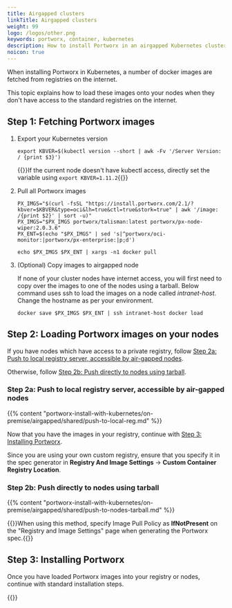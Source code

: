 ```yaml
---
title: Airgapped clusters
linkTitle: Airgapped clusters
weight: 99
logo: /logos/other.png
keywords: portworx, container, kubernetes
description: How to install Portworx in an airgapped Kubernetes cluster
noicon: true
---
```


When installing Portworx in Kubernetes, a number of docker images are fetched from registries on the internet.

This topic explains how to load these images onto your nodes when they don't have access to the standard registries on the internet.

## Step 1: Fetching Portworx images

1. Export your Kubernetes version

    ```text
    export KBVER=$(kubectl version --short | awk -Fv '/Server Version: / {print $3}')
    ```

    {{<info>}}If the current node doesn't have kubectl access, directly set the variable using `export KBVER=1.11.2`{{</info>}}

2. Pull all Portworx images

    ```text
    PX_IMGS="$(curl -fsSL "https://install.portworx.com/2.1/?kbver=$KBVER&type=oci&lh=true&ctl=true&stork=true" | awk '/image: /{print $2}' | sort -u)"
    PX_IMGS="$PX_IMGS portworx/talisman:latest portworx/px-node-wiper:2.0.3.6"
    PX_ENT=$(echo "$PX_IMGS" | sed 's|^portworx/oci-monitor:|portworx/px-enterprise:|p;d')

    echo $PX_IMGS $PX_ENT | xargs -n1 docker pull
    ```
3. (Optional) Copy images to airgapped node

    If none of your cluster nodes have internet access, you will first need to copy over the images to one of the nodes using a tarball. Below command uses ssh to load the images on a node called _intranet-host_. Change the hostname as per your environment.

    ```text
    docker save $PX_IMGS $PX_ENT | ssh intranet-host docker load
    ```

## Step 2: Loading Portworx images on your nodes

If you have nodes which have access to a private registry, follow [Step 2a: Push to local registry server, accessible by air-gapped nodes](#step-2a-push-to-local-registry-server-accessible-by-air-gapped-nodes).

Otherwise, follow [Step 2b: Push directly to nodes using tarball](#step-2b-push-directly-to-nodes-using-tarball).

### Step 2a: Push to local registry server, accessible by air-gapped nodes

{{% content "portworx-install-with-kubernetes/on-premise/airgapped/shared/push-to-local-reg.md" %}}

Now that you have the images in your registry, continue with [Step 3: Installing Portworx](#step-3-installing-portworx).

Since you are using your own custom registry, ensure that you specify it in the spec generator in **Registry And Image Settings** -> **Custom Container Registry Location**.

### Step 2b: Push directly to nodes using tarball

{{% content "portworx-install-with-kubernetes/on-premise/airgapped/shared/push-to-nodes-tarball.md" %}}

{{<info>}}When using this method, specify Image Pull Policy as **IfNotPresent** on the "Registry and Image Settings" page when generating the Portworx spec.{{</info>}}

## Step 3: Installing Portworx

Once you have loaded Portworx images into your registry or nodes, continue with standard installation steps.

{{<homelist series2="k8s-airgapped">}}
